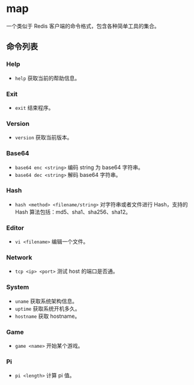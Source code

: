 # map

一个类似于 Redis 客户端的命令格式，包含各种简单工具的集合。

## 命令列表

### Help

- `help` 获取当前的帮助信息。

### Exit

- `exit` 结束程序。

### Version

- `version` 获取当前版本。

### Base64

- `base64 enc <string>` 编码 string 为 base64 字符串。
- `base64 dec <string>` 解码 base64 字符串。

### Hash

- `hash <method> <filename/string>` 对字符串或者文件进行 Hash，支持的 Hash 算法包括：md5、sha1、sha256、sha12。

### Editor

- `vi <filename>` 编辑一个文件。

### Network

- `tcp <ip> <port>` 测试 host 的端口是否通。

### System

- `uname` 获取系统架构信息。
- `uptime` 获取系统开机多久。
- `hostname` 获取 hostname。

### Game

- `game <name>` 开始某个游戏。

### Pi

- `pi <length>` 计算 pi 值。
